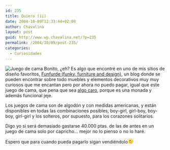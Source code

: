 ```yaml
---
id: 235
title: Quiero (ii)
date: 2004-10-09T12:33:44+02:00
author: Chavalina
layout: post
guid: http://www.wp.chavalina.net/?p=235
permalink: /2004/10/09/post-235/
categories:
  - Curiosidades
---
```

<img class="imgizqda" src="http://www.chavalina.net/imagenes/fotos/boygirlduvet.jpg" alt="Juego de cama" /> Bonito, ¿eh? Es algo que encontré en uno de mis sitios de dise&ntilde;o favoritos, <a href="http://funfurde.blogspot.com/2004/09/boy-girl-boy-boy-girl-girl-duvets.html" target="_blank">Funfurde (funky, furniture and design)</a>, un blog donde se pueden encontrar sobre todo muebles y elementos decorativos muy muy curiosos que me encantan pero por ahora no puedo pagar, igual que este juego de cama, que pena que sea <a href="http://www.fitzsu.com/index.asp?spage=psearch&#038;pid=809683&#038;cat=79858" target="_blank">algo caro</a>, porque es una monada y además funcional jeje.

Los juegos de cama son de algodón y con medidas americanas, y están disponibles en todas las combinaciones posibles, boy-girl, girl-boy, boy-boy, girl-girl y los solteros, por supuesto, para los corazones solitarios.

Digo yo si será demasiado gastarse 40.000 ptas. de las de antes en un juego de cama solo por capricho… mejor no lo pienso o no lo haré.

Espero que para cuando pueda pagarlo sigan vendiéndolo![emo](/imagenes/emoticonos/sonrisa.gif)